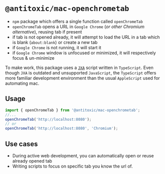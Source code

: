 # `@antitoxic/mac-openchrometab`

- `npm` package which offers a single function called `openChromeTab`
- `openChromeTab` opens a URL in `Google Chrome` (_or other Chromium
  alternative_), reusing tab if present
- if tab is not opened already, it will attempt to load the URL in a tab which
  is blank (`about:blank`) or create a new tab
- if `Google Chrome` is not running, it will start it
- if `Google Chrome` window is unfocused or minimized, it will respectively
  focus & un-minimize

To make work, this package uses a
[`JXA`](https://developer.apple.com/library/archive/releasenotes/InterapplicationCommunication/RN-JavaScriptForAutomation/Articles/Introduction.html#//apple_r 'JavaScript for Automation')
script written in `TypeScript`. Even though `JXA` is outdated and unsupported
`JavaScript`, the `TypeScript` offers more familiar development environment than
the usual `AppleScript` used for automating mac.

## Usage

```ts
import { openChromeTab } from '@antitoxic/mac-openchrometab';
//...
openChromeTab('http://localhost:8080');
// or 
openChromeTab('http://localhost:8080', 'Chromium');
```

## Use cases

- During active web development, you can automatically open or reuse already
  opened tab
- Writing scripts to focus on specific tab you know the url of.
